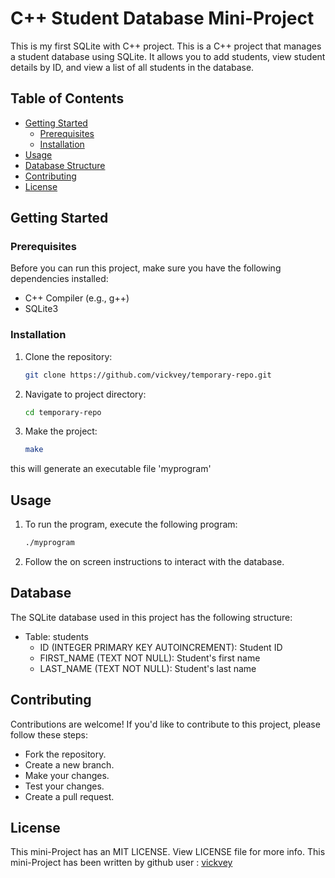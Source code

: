 # C++ Student Database Mini-Project

This is my first SQLite with C++ project.
This is a C++ project that manages a student database using SQLite. It allows you to add students, view student details by ID, and view a list of all students in the database.

## Table of Contents

- [Getting Started](#getting-started)
  - [Prerequisites](#prerequisites)
  - [Installation](#installation)
- [Usage](#usage)
- [Database Structure](#database-structure)
- [Contributing](#contributing)
- [License](#license)

## Getting Started

### Prerequisites

Before you can run this project, make sure you have the following dependencies installed:

- C++ Compiler (e.g., g++)
- SQLite3

### Installation

1. Clone the repository:

   ```sh
   git clone https://github.com/vickvey/temporary-repo.git
2. Navigate to project directory:

   ```sh
   cd temporary-repo
3. Make the project:
   ```sh
   make
this will generate an executable file 'myprogram'

## Usage
1. To run the program, execute the following program:
    ```sh
    ./myprogram
2. Follow the on screen instructions to interact with the database.

## Database 
The SQLite database used in this project has the following structure:

- Table: students
  - ID (INTEGER PRIMARY KEY AUTOINCREMENT): Student ID
  - FIRST_NAME (TEXT NOT NULL): Student's first name
  - LAST_NAME (TEXT NOT NULL): Student's last name

## Contributing
Contributions are welcome! If you'd like to contribute to this project, please follow these steps:
- Fork the repository.
- Create a new branch.
- Make your changes.
- Test your changes.
- Create a pull request.

## License
This mini-Project has an MIT LICENSE. View LICENSE file for more info.
This mini-Project has been written by github user : [vickvey](https://github.com/vickvey)

    
   
